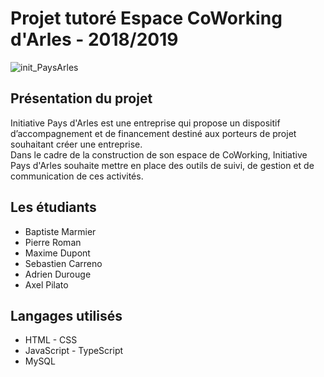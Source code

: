 # Projet tutoré Espace CoWorking d'Arles - 2018/2019
![init_PaysArles](https://github.com/RexTIndominus/CoWorkArles/blob/master/src/assets/initiative_logo.jpg)

## Présentation du projet
Initiative Pays d'Arles est une entreprise qui propose un dispositif d’accompagnement et de financement destiné aux porteurs de projet souhaitant créer une entreprise.       
Dans le cadre de la construction de son espace de CoWorking, Initiative Pays d'Arles souhaite mettre en place des outils de suivi, de gestion et de communication de ces activités.

## Les étudiants
+ Baptiste Marmier
+ Pierre Roman
+ Maxime Dupont
+ Sebastien Carreno
+ Adrien Durouge
+ Axel Pilato

## Langages utilisés
+ HTML - CSS
+ JavaScript - TypeScript
+ MySQL

